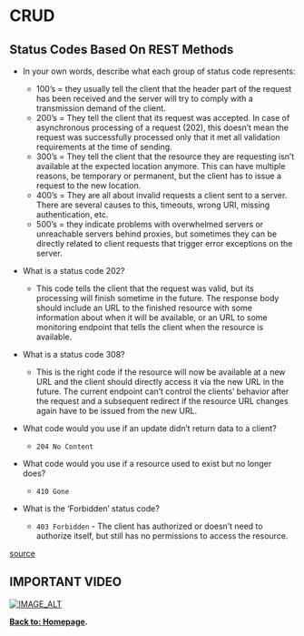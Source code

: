 # CRUD

## Status Codes Based On REST Methods

- In your own words, describe what each group of status code represents:

  - 100’s = they usually tell the client that the header part of the request has been received and the server will try to comply with a transmission demand of the client.
  - 200’s = They tell the client that its request was accepted. In case of asynchronous processing of a request (202), this doesn’t mean the request was successfully processed only that it met all validation requirements at the time of sending.
  - 300’s = They tell the client that the resource they are requesting isn’t available at the expected location anymore. This can have multiple reasons, be temporary or permanent, but the client has to issue a request to the new location.
  - 400’s = They are all about invalid requests a client sent to a server. There are several causes to this, timeouts, wrong URI, missing authentication, etc.
  - 500’s = they indicate problems with overwhelmed servers or unreachable servers behind proxies, but sometimes they can be directly related to client requests that trigger error exceptions on the server.

- What is a status code 202?
  - This code tells the client that the request was valid, but its processing will finish sometime in the future. The response body should include an URL to the finished resource with some information about when it will be available, or an URL to some monitoring endpoint that tells the client when the resource is available.
- What is a status code 308?

  - This is the right code if the resource will now be available at a new URL and the client should directly access it via the new URL in the future. The current endpoint can’t control the clients’ behavior after the request and a subsequent redirect if the resource URL changes again have to be issued from the new URL.

- What code would you use if an update didn’t return data to a client?
  - `204 No Content`

- What code would you use if a resource used to exist but no longer does?
  - `410 Gone`

- What is the ‘Forbidden’ status code?
  - `403 Forbidden` - The client has authorized or doesn’t need to authorize itself, but still has no permissions to access the resource.

[source](https://www.moesif.com/blog/technical/api-design/Which-HTTP-Status-Code-To-Use-For-Every-CRUD-App/)

## IMPORTANT VIDEO

[![IMAGE_ALT](https://img.youtube.com/vi/UCFbNIlppjAuEX4znoulh0Cw/0.jpg/default.jpg)](https://www.youtube.com/channel/UCFbNIlppjAuEX4znoulh0Cw)

**[Back to: Homepage](https://omarhumamah.github.io/reading-note/).**
